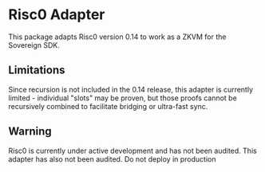 # Risc0 Adapter

This package adapts Risc0 version 0.14 to work as a ZKVM for the Sovereign SDK.

## Limitations

Since recursion is not included in the 0.14 release, this adapter is currently limited - individual "slots" may
be proven, but those proofs cannot be recursively combined to facilitate bridging or ultra-fast sync.

## Warning

Risc0 is currently under active development and has not been audited. This adapter has also not been audited. Do not
deploy in production
